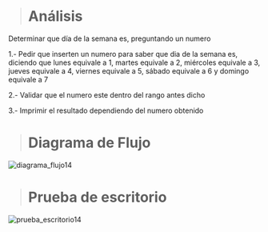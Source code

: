 > # Análisis
Determinar que día de la semana es, preguntando un numero

1.- Pedir que inserten un numero para saber que dia de la semana es, diciendo que lunes equivale a 1, martes equivale a 2, miércoles equivale a 3, jueves equivale a 4, viernes equivale a 5, sábado equivale a 6 y domingo equivale a 7

2.- Validar que el numero este dentro del rango antes dicho

3.- Imprimir el resultado dependiendo del numero obtenido 
> # Diagrama de Flujo
![diagrama_flujo14](https://github.com/Hilayani/ICI-Primera_parcial/assets/122384970/836fb3cf-1cf2-49ca-870d-2bee3ba7c275)


> # Prueba de escritorio
![prueba_escritorio14](https://github.com/Hilayani/ICI-Primera_parcial/assets/122384970/7a3eed2a-4174-4855-b98c-92911ca2fcd0)
